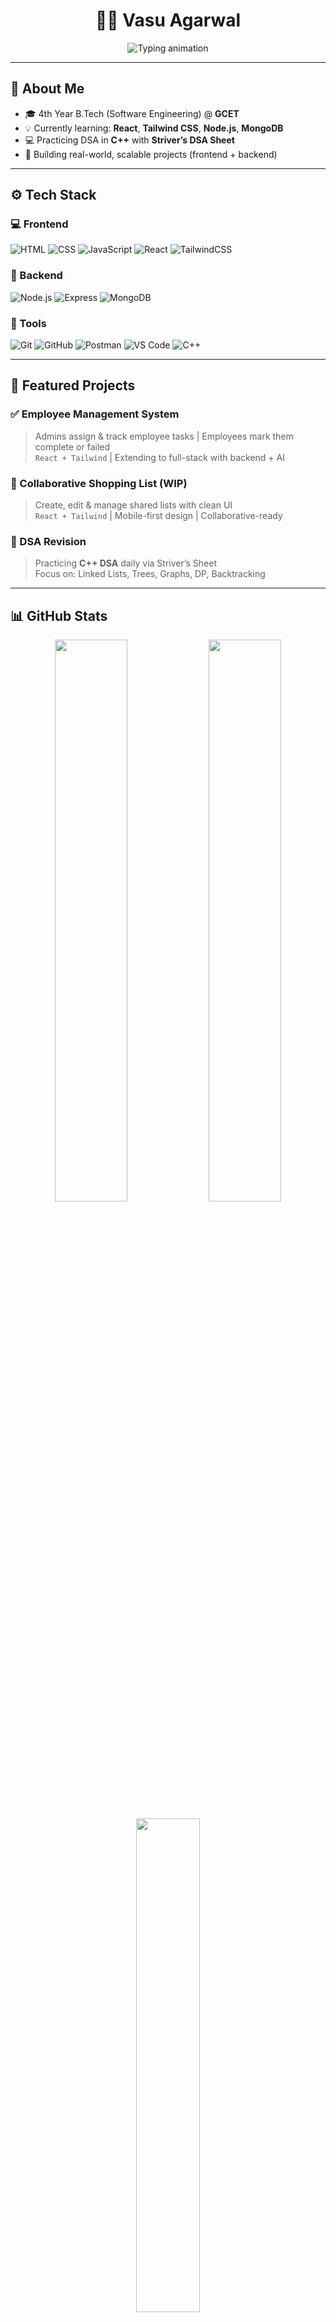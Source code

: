<h1 align="center">🧑‍💻 Vasu Agarwal</h1>
<p align="center">
  <img src="https://readme-typing-svg.demolab.com?font=Fira+Code&weight=500&size=24&pause=1000&color=F7F7F7&center=true&vCenter=true&width=1000&lines=3rd+Year+Software+Engineering+Student+%F0%9F%93%9A;DSA+with+C%2B%2B+%E2%9A%96%EF%B8%8F;MERN+Stack+Developer+%F0%9F%94%A5;React+%2B+Tailwind+%7C+Node.js+%2B+MongoDB+%F0%9F%9A%80" alt="Typing animation" />
</p>

---

## 🌌 About Me

- 🎓 4th Year B.Tech (Software Engineering) @ **GCET**
- 💡 Currently learning: **React**, **Tailwind CSS**, **Node.js**, **MongoDB**
- 💻 Practicing DSA in **C++** with **Striver’s DSA Sheet**
- 🔧 Building real-world, scalable projects (frontend + backend)

---

## ⚙️ Tech Stack

### 💻 Frontend  
![HTML](https://img.shields.io/badge/HTML5-111827?style=for-the-badge&logo=html5&logoColor=E34F26)
![CSS](https://img.shields.io/badge/CSS3-111827?style=for-the-badge&logo=css3&logoColor=1572B6)
![JavaScript](https://img.shields.io/badge/JavaScript-111827?style=for-the-badge&logo=javascript&logoColor=F7DF1E)
![React](https://img.shields.io/badge/React-111827?style=for-the-badge&logo=react&logoColor=61DAFB)
![TailwindCSS](https://img.shields.io/badge/Tailwind_CSS-111827?style=for-the-badge&logo=tailwind-css&logoColor=38B2AC)

### 🧰 Backend  
![Node.js](https://img.shields.io/badge/Node.js-111827?style=for-the-badge&logo=node.js&logoColor=339933)
![Express](https://img.shields.io/badge/Express.js-111827?style=for-the-badge&logo=express&logoColor=white)
![MongoDB](https://img.shields.io/badge/MongoDB-111827?style=for-the-badge&logo=mongodb&logoColor=4EA94B)

### 🧪 Tools  
![Git](https://img.shields.io/badge/Git-111827?style=for-the-badge&logo=git&logoColor=F05032)
![GitHub](https://img.shields.io/badge/GitHub-111827?style=for-the-badge&logo=github&logoColor=white)
![Postman](https://img.shields.io/badge/Postman-111827?style=for-the-badge&logo=postman&logoColor=FF6C37)
![VS Code](https://img.shields.io/badge/VS_Code-111827?style=for-the-badge&logo=visualstudiocode&logoColor=007ACC)
![C++](https://img.shields.io/badge/C%2B%2B-111827?style=for-the-badge&logo=c%2B%2B&logoColor=00599C)

---

## 🚧 Featured Projects

### ✅ Employee Management System  
> Admins assign & track employee tasks | Employees mark them complete or failed  
> `React + Tailwind` | Extending to full-stack with backend + AI

### 🛒 Collaborative Shopping List (WIP)  
> Create, edit & manage shared lists with clean UI  
> `React + Tailwind` | Mobile-first design | Collaborative-ready

### 📘 DSA Revision  
> Practicing **C++ DSA** daily via Striver’s Sheet  
> Focus on: Linked Lists, Trees, Graphs, DP, Backtracking

---

## 📊 GitHub Stats

<p align="center">
  <img src="https://github-readme-stats.vercel.app/api?username=vasu-agarwal1&theme=github_dark&show_icons=true&count_private=true&hide_border=true" width="48%" />
  <img src="https://github-readme-streak-stats.herokuapp.com/?user=vasu-agarwal1&theme=github-dark&hide_border=true" width="48%" />
</p>

<p align="center">
  <img src="https://github-readme-stats.vercel.app/api/top-langs/?username=vasu-agarwal1&layout=compact&theme=github_dark&hide_border=true" width="45%" />
</p>

---


## 📫 Connect with Me

<p align="center">
  <a href="mailto:agarwal.vasu32@gmail.com"><img src="https://img.shields.io/badge/Gmail-D14836?style=for-the-badge&logo=gmail&logoColor=white"/></a>
  <a href="https://linkedin.com/in/vasu-agarwal-4473381a7"><img src="https://img.shields.io/badge/LinkedIn-0A66C2?style=for-the-badge&logo=linkedin&logoColor=white"/></a>
  <a href="https://github.com/vasu-agarwal1"><img src="https://img.shields.io/badge/GitHub-171515?style=for-the-badge&logo=github&logoColor=white"/></a>
</p>

---



<!--
**vasu-agarwal1/vasu-agarwal1** is a ✨ _special_ ✨ repository because its `README.md` (this file) appears on your GitHub profile.

Here are some ideas to get you started:

- 🔭 I’m currently working on ...
- 🌱 I’m currently learning ...
- 👯 I’m looking to collaborate on ...
- 🤔 I’m looking for help with ...
- 💬 Ask me about ...
- 📫 How to reach me: ...
- 😄 Pronouns: ...
- ⚡ Fun fact: ...
-->
